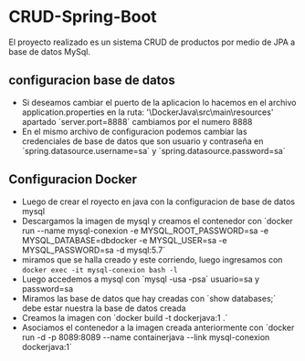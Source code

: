 # CRUD-Spring-Boot
El proyecto realizado es un sistema CRUD  de productos  por medio de JPA a base de datos MySql.

## configuracion base de datos
* Si deseamos cambiar el puerto de la aplicacion lo hacemos en el archivo application.properties en la ruta: '\DockerJava\src\main\resources' apartado ´server.port=8888´ cambiamos por el numero 8888
* En el mismo archivo de configuracion podemos cambiar las credenciales de base de datos que son usuario y contraseña en ´spring.datasource.username=sa´ y ´spring.datasource.password=sa´
  
## Configuracion Docker

* Luego de crear el royecto en java con la configuracion de base de datos mysql  
* Descargamos la imagen de mysql y creamos el contenedor con ´docker run --name mysql-conexion -e MYSQL_ROOT_PASSWORD=sa -e MYSQL_DATABASE=dbdocker -e MYSQL_USER=sa -e MYSQL_PASSWORD=sa -d mysql:5.7´
* miramos que se halla creado y este corriendo, luego ingresamos con `docker exec -it mysql-conexion bash -l`   
* Luego accedemos a mysql con ´mysql -usa -psa´ usuario=sa y password=sa   
* Miramos las base de datos que hay creadas con ´show databases;´ debe estar nuestra la base de datos creada 
* Creamos la imagen con ´docker build -t dockerjava:1 .´
* Asociamos el contenedor a la imagen creada anteriormente con ´docker run -d -p 8089:8089 --name containerjava --link mysql-conexion dockerjava:1´
